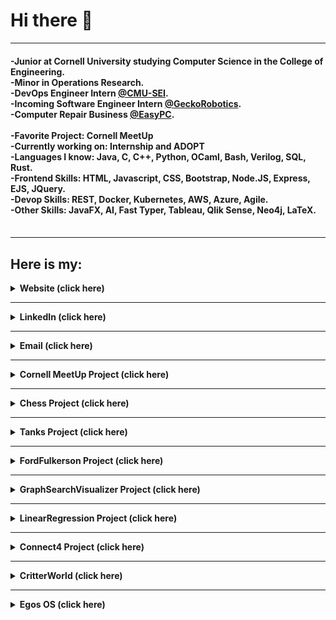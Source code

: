 # Hi there 👋
___
<h4>-Junior at Cornell University studying Computer Science in the College of Engineering.<br>
-Minor in Operations Research.<br/>
-DevOps Engineer Intern <a href="https://github.com/cmu-sei">@CMU-SEI</a>.<br/>
-Incoming Software Engineer Intern <a href="https://github.com/GeckoRobotics">@GeckoRobotics</a>.<br/>
-Computer Repair Business <a href="http://easypc.mitchellegray.com/">@EasyPC</a>.<br/>
   <br>
-Favorite Project: Cornell MeetUp<br/>
-Currently working on: Internship and ADOPT<br/>
-Languages I know: Java, C, C++, Python, OCaml, Bash, Verilog, SQL, Rust.<br/>
-Frontend Skills: HTML, Javascript, CSS, Bootstrap, Node.JS, Express, EJS, JQuery.<br/>
-Devop Skills: REST, Docker, Kubernetes, AWS, Azure, Agile.<br/>
-Other Skills: JavaFX, AI, Fast Typer, Tableau, Qlik Sense, Neo4j, LaTeX.<br/>
<br/></h4>

___
<h2><b>Here is my: <b></h2>


 
<details><summary>Website (click here)</summary><p> <h1>http://mitchellegray.com <br> <h1>http://easypc.mitchellegray.com</p></details>
 
 ___
 
<details><summary>LinkedIn (click here)</summary><p> <h1>https://www.linkedin.com/in/mitchellegray/ </p></details>


___

<details><summary>Email (click here)</summary><p> <h1>meg346@cornell.edu</p> </details>

___

<details><summary>Cornell MeetUp Project (click here)</summary><h1>https://github.com/MitchellGray100/CornellMeetUp</br><img src="https://raw.githubusercontent.com/MitchellGray100/CornellMeetUp/main/README-Images/Login.PNG" width="700" alt="Login for CornellMeetup"> </img><img src="https://raw.githubusercontent.com/MitchellGray100/CornellMeetUp/main/README-Images/Map1.PNG" width="700" alt="User View once logged in"> </img><img src="https://raw.githubusercontent.com/MitchellGray100/CornellMeetUp/main/README-Images/Microservices.PNG" width="700" alt="Microservice Architecture Diagram"> </img></details>

 ___
<details><summary>Chess Project (click here)</summary><h1>https://github.com/MitchellGray100/Chess</br><img src="https://raw.githubusercontent.com/MitchellGray100/Chess/main/readMeImages/ChessGIFSmall.gif" width="700" alt="Chess Project Image"> </img><img src="https://github.com/MitchellGray100/Chess/blob/main/readMeImages/ScalingGIF.gif" width="700" alt="Chess Project Image"> </img></details>

 ___
 
<details><summary>Tanks Project (click here)</summary><h1>https://github.com/MitchellGray100/Tanks</br><img src="https://github.com/MitchellGray100/Tanks/blob/main/readMeImages/ShieldGIF.gif" width="700" alt="Tanks Project Image"> </img>
<img src="https://github.com/MitchellGray100/Tanks/blob/main/readMeImages/WheelGIF.gif" width="700" alt="Tanks Project Image"> </img>
<img src="https://github.com/MitchellGray100/Tanks/blob/main/readMeImages/AIGIF.gif" width="700" alt="Tanks Project Image"> </img></details>

___
 
<details><summary>FordFulkerson Project (click here)</summary><h1>https://github.com/MitchellGray100/FordFulkerson</br><img src="https://raw.githubusercontent.com/MitchellGray100/FordFulkerson/main/readMeImages/ShowButtonsGIF.gif" width="700" alt="FordFulkerson Project Image"> </img>
<img src="https://raw.githubusercontent.com/MitchellGray100/FordFulkerson/main/readMeImages/AddNodesGIF.gif" width="700" alt="FordFulkerson Project Image"> </img>
<img src="https://raw.githubusercontent.com/MitchellGray100/FordFulkerson/main/readMeImages/DeleteNodesGIF.gif" width="700" alt="FordFulkerson Project Image"> </img>
<img src="https://raw.githubusercontent.com/MitchellGray100/FordFulkerson/main/readMeImages/AddEdgesGIF.gif" width="700" alt="FordFulkerson Project Image"> </img>
<img src="https://raw.githubusercontent.com/MitchellGray100/FordFulkerson/main/readMeImages/RemoveEdgesGIF.gif" width="700" alt="FordFulkerson Project Image"> </img>
<img src="https://raw.githubusercontent.com/MitchellGray100/FordFulkerson/main/readMeImages/ChangeCapacities.GIF.gif" width="700" alt="FordFulkerson Project Image"> </img>
<img src="https://raw.githubusercontent.com/MitchellGray100/FordFulkerson/main/readMeImages/ViewNodeInfoGIF.gif" width="700" alt="FordFulkerson Project Image"> </img>
<img src="https://raw.githubusercontent.com/MitchellGray100/FordFulkerson/main/readMeImages/MaxFlowGIF.gif" width="700" alt="FordFulkerson Project Image"> </img>
<img src="https://raw.githubusercontent.com/MitchellGray100/FordFulkerson/main/readMeImages/ScrollBarGIF.gif" width="700" alt="FordFulkerson Project Image"> </img></details>

___

<details><summary>GraphSearchVisualizer Project (click here)</summary><h1>https://github.com/MitchellGray100/GraphSearchVisualizer</br><img src="https://raw.githubusercontent.com/MitchellGray100/GraphSearchVisualizer/main/ReadMeImages/GIF%204.gif" width="700" alt="Graph Search Visualizer GIF"> </img>
<img src="https://raw.githubusercontent.com/MitchellGray100/GraphSearchVisualizer/main/ReadMeImages/GIF%205.gif" width="700" alt="Graph Search Visualizer GIF"> </img>
<img src="https://raw.githubusercontent.com/MitchellGray100/GraphSearchVisualizer/main/ReadMeImages/GIF%206.gif" width="700" alt="Graph Search Visualizer GIF"> </img>
<img src="https://raw.githubusercontent.com/MitchellGray100/GraphSearchVisualizer/main/ReadMeImages/GIF%201.gif" width="700" alt="Graph Search Visualizer GIF"> </img>
<img src="https://raw.githubusercontent.com/MitchellGray100/GraphSearchVisualizer/main/ReadMeImages/GIF%202.gif" width="700" alt="Graph Search Visualizer GIF"> </img>
<img src="https://raw.githubusercontent.com/MitchellGray100/GraphSearchVisualizer/main/ReadMeImages/GIF%203.gif" width="700" alt="Graph Search Visualizer GIF"> </img></details>

___

<details><summary>LinearRegression Project (click here)</summary><h1>https://github.com/MitchellGray100/LinearRegression</br><img src="https://raw.githubusercontent.com/MitchellGray100/LinearRegression/main/src/application/gif3.gif" width="700" alt="Linear Regression GIF"> </img>
<img src="https://raw.githubusercontent.com/MitchellGray100/LinearRegression/main/src/application/gif4.gif" width="700" alt="Linear Regression GIF"> </img>
<img src="https://raw.githubusercontent.com/MitchellGray100/LinearRegression/main/src/application/gif1.gif" width="700" alt="Linear Regression GIF"> </img>
<img src="https://raw.githubusercontent.com/MitchellGray100/LinearRegression/main/src/application/gif2.gif" width="700" alt="Linear Regression GIF"> </img>
</details>

___

<details><summary>Connect4 Project (click here)</summary><h1>https://github.com/MitchellGray100/Connect4</br><img src="https://github.com/MitchellGray100/Connect4/blob/main/Images/Connect4%20Gif.gif" width="700" alt="Connect4 Project Image"> </img>
<img src="https://github.com/MitchellGray100/Connect4/blob/main/Images/SmallerGIF.gif" width="700" alt="Connect4 Project Image"> </img></details>

___

<details><summary>CritterWorld (click here)</summary><h1>https://github.com/MitchellGray100/Critter-World-README</br><img src="https://raw.githubusercontent.com/MitchellGray100/Critter-World-README/main/Screenshots/image1.png" width="700" alt="CritterWorld Image"> </img>
<img src="https://raw.githubusercontent.com/MitchellGray100/Critter-World-README/main/Screenshots/image5.png" width="700" alt="CritterWorld Image"> </img></details>

___

<details><summary>Egos OS (click here)</summary><h1>https://github.com/MitchellGray100/Egos</br><img src="https://raw.githubusercontent.com/MitchellGray100/egos/main/readMeImages/Login.PNG" width="700" alt="Egos Image"> </img>
<img src="https://raw.githubusercontent.com/MitchellGray100/egos/main/readMeImages/Bootup.gif" width="700" alt="Egos Gif"> </img></details>
